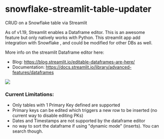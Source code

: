 # snowflake-streamlit-table-updater
CRUD on a Snowflake table via Streamlit

As of v1.19, Streamlit enables a Dataframe editor. This is an awesome feature but only natively works with Python. This streamlit app add integration with Snowflake , and could be modified for other DBs as well.

More info on the streamlit Dataframe editor here: 
 - Blog: https://blog.streamlit.io/editable-dataframes-are-here/ 
 - Documentation: https://docs.streamlit.io/library/advanced-features/dataframes
 
 
 ![](https://blog.streamlit.io/content/images/2023/02/data-editor-add-delete-10.44.28-AM-1.gif)

### Current Limitations:
 - Only tables with 1 Primary Key defined are supported 
 - Primary keys can be edited which triggers a new row to be inserted (no current way to disable editing PKs)
 - Dates and Timestamps are not supported by the dataframe editor 
 - no way to sort the dataframe if using "dynamic mode" (inserts). You can search though. 
